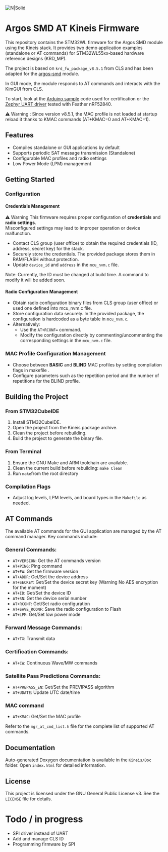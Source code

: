 ![N|Solid](https://arribada.org/wp-content/uploads/2022/01/arribada_web_logo_g.svg)
# Argos SMD AT Kineis Firmware

This repository contains the STM32WL firmware for the Argos SMD module using the Kineis stack. It provides two demo application examples (standalone or AT commands) for STM32WL55xx-based hardware reference designs (KRD_MP). 

The project is based on `krd_fw_package_v8.5.1` from CLS and has been adapted for the [argos-smd](https://github.com/arribada/argos-smd-hw) module.

In GUI mode, the module responds to AT commands and interacts with the KimGUI from CLS.

To start, look at the [Arduino sample](https://github.com/arribada/argos-smd-test-arduino) code used for certification or the [Zephyr UART driver](https://github.com/arribada/argos-smd-driver-zephyr) tested with Feather nRF52840.

⚠️ Warning : Since version v8.5.1, the MAC profile is not loaded at startup reload it thanks to KMAC commands (AT+KMAC=0 and AT+KMAC=1).

## Features

- Compiles standalone or GUI applications by default
- Supports periodic SAT message transmission (Standalone)
- Configurable MAC profiles and radio settings
- Low Power Mode (LPM) management

## Getting Started

### Configuration

#### Credentials Management

⚠️ Warning
This firmware requires proper configuration of **credentials** and **radio settings**.  
Misconfigured settings may lead to improper operation or device malfunction.  


- Contact CLS group (user office) to obtain the required credentials (ID, address, secret key) for the stack.
- Securely store the credentials. The provided package stores them in RAM/FLASH without protection.
- Update `device_id` and `address` in the `mcu_nvm.c` file.

Note: Currently, the ID must be changed at build time. A command to modify it will be added soon.


#### Radio Configuration Management

- Obtain radio configuration binary files from CLS group (user office) or used one defined into mcu_nvm.c file.
- Store configuration data securely. In the provided package, the configuration is hardcoded as a byte table in `mcu_nvm.c`.
- Alternatively:
  - Use the `AT+RCONF=` command.
  - Modify the configuration directly by commenting/uncommenting the corresponding settings in the `mcu_nvm.c` file.

### MAC Profile Configuration Management

- Choose between **BASIC** and **BLIND** MAC profiles by setting compilation flags in makefile .
- Configure parameters such as the repetition period and the number of repetitions for the BLIND profile.

## Building the Project

### From STM32CubeIDE

1. Install STM32CubeIDE.
2. Open the project from the Kinéis package archive.
3. Clean the project before rebuilding.
4. Build the project to generate the binary file.

### From Terminal

1. Ensure the GNU Make and ARM toolchain are available.
2. Clean the current build before rebuilding: `make Clean`
3. Run `make`from the root directory


### Compilation Flags

- Adjust log levels, LPM levels, and board types in the `Makefile` as needed.

## AT Commands

The available AT commands for the GUI application are managed by the AT command manager. Key commands include:

### General Commands:
- `AT+VERSION`: Get the AT commands version
- `AT+PING`: Ping command
- `AT+FW`: Get the firmware version
- `AT+ADDR`: Get/Set the device address
- `AT+SECKEY`: Get/Set the device secret key (Warning No AES encryption for the moment)
- `AT+ID`: Get/Set the device ID
- `AT+SN`: Get the device serial number
- `AT+RCONF`: Get/Set radio configuration
- `AT+SAVE_RCONF`: Save the radio configuration to Flash
- `AT+LPM`: Get/Set low power mode


### Forward Message Commands:
- `AT+TX`: Transmit data

### Certification Commands:
- `AT+CW`: Continuous Wave/MW commands

### Satellite Pass Predictions Commands:
- `AT+PREPASS_EN`: Get/Set the PREVIPASS algorithm
- `AT+UDATE`: Update UTC date/time

### MAC command
- `AT+KMAC`: Get/Set the MAC profile

Refer to the `mgr_at_cmd_list.h` file for the complete list of supported AT commands.

## Documentation

Auto-generated Doxygen documentation is available in the `Kineis/Doc` folder. Open `index.html` for detailed information.

## License

This project is licensed under the GNU General Public License v3. See the `LICENSE` file for details.

# Todo / in progress

- SPI driver instead of UART
- Add and manage CLS ID
- Programming firmware by SPI
